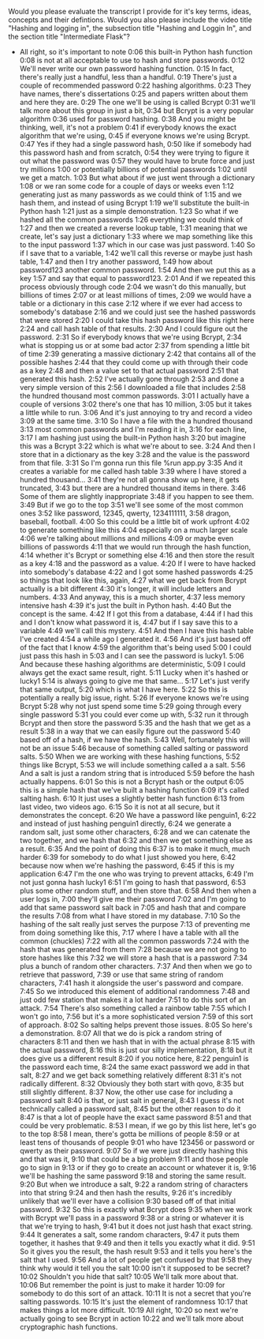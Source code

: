 Would you please evaluate the transcript I provide for it's key terms, ideas, concepts and their defintions. Would you also please include the video title "Hashing and logging in", the subsection title "Hashing and Loggin In", and the section title "Intermediate Flask"?




- All right, so it's important to note
0:06
this built-in Python hash function
0:08
is not at all acceptable to use to hash and store passwords.
0:12
We'll never write our own password hashing function.
0:15
In fact, there's really just a handful, less than a handful.
0:19
There's just a couple of recommended password
0:22
hashing algorithms.
0:23
They have names, there's dissertations
0:25
and papers written about them and here they are.
0:29
The one we'll be using is called Bcrypt
0:31
we'll talk more about this group in just a bit,
0:34
but Bcrypt is a very popular algorithm
0:36
used for password hashing.
0:38
And you might be thinking, well, it's not a problem
0:41
if everybody knows the exact algorithm that we're using,
0:45
if everyone knows we're using Bcrypt.
0:47
Yes if they had a single password hash,
0:50
like if somebody had this password hash and from scratch,
0:54
they were trying to figure it out what the password was
0:57
they would have to brute force and just try millions
1:00
or potentially billions of potential passwords
1:02
until we get a match.
1:03
But what about if we just went through a dictionary
1:08
or we ran some code for a couple of days or weeks even
1:12
generating just as many passwords as we could think of
1:15
and we hash them, and instead of using Bcrypt
1:19
we'll substitute the built-in Python hash
1:21
just as a simple demonstration.
1:23
So what if we hashed all the common passwords
1:26
everything we could think of
1:27
and then we created a reverse lookup table,
1:31
meaning that we create, let's say just a dictionary
1:33
where we map something like this to the input password
1:37
which in our case was just password.
1:40
So if I save that to a variable,
1:42
we'll call this reverse or maybe just hash table,
1:47
and then I try another password,
1:49
how about password123 another common password.
1:54
And then we put this as a key
1:57
and say that equal to password123.
2:01
And if we repeated this process obviously through code
2:04
we wasn't do this manually, but billions of times
2:07
or at least millions of times,
2:09
we would have a table or a dictionary in this case
2:12
where if we ever had access to somebody's database
2:16
and we could just see the hashed passwords that were stored
2:20
I could take this hash password like this right here
2:24
and call hash table of that results.
2:30
And I could figure out the password.
2:31
So if everybody knows that we're using Bcrypt,
2:34
what is stopping us or at some bad actor
2:37
from spending a little bit of time
2:39
generating a massive dictionary
2:42
that contains all of the possible hashes
2:44
that they could come up with through their code as a key
2:48
and then a value set to that actual password
2:51
that generated this hash.
2:52
I've actually gone through
2:53
and done a very simple version of this
2:56
I downloaded a file that includes
2:58
the hundred thousand most common passwords.
3:01
I actually have a couple of versions
3:02
there's one that has 10 million,
3:05
but it takes a little while to run.
3:06
And it's just annoying to try and record a video
3:09
at the same time.
3:10
So I have a file with the a hundred thousand
3:13
most common passwords and I'm reading it in,
3:16
for each line,
3:17
I am hashing just using the built-in Python hash
3:20
but imagine this was a Bcrypt
3:22
which is what we're about to see.
3:24
And then I store that in a dictionary as the key
3:28
and the value is the password from that file.
3:31
So I'm gonna run this file %run app.py
3:35
And it creates a variable for me called hash table
3:39
where I have stored a hundred thousand...
3:41
they're not all gonna show up here, it gets truncated,
3:43
but there are a hundred thousand items in there.
3:46
Some of them are slightly inappropriate
3:48
if you happen to see them.
3:49
But if we go to the top
3:51
we'll see some of the most common ones
3:52
like password, 12345, qwerty, 1234111111,
3:58
dragon, baseball, football.
4:00
So this could be a little bit of work upfront
4:02
to generate something like this
4:04
especially on a much larger scale
4:06
we're talking about millions and millions
4:09
or maybe even billions of passwords
4:11
that we would run through the hash function,
4:14
whether it's Bcrypt or something else
4:16
and then store the result as a key
4:18
and the password as a value.
4:20
If I were to have hacked into somebody's database
4:22
and I got some hashed passwords
4:25
so things that look like this, again,
4:27
what we get back from Bcrypt actually is a bit different
4:30
it's longer, it will include letters and numbers.
4:33
And anyway, this is a much shorter,
4:37
less memory intensive hash
4:39
it's just the built in Python hash.
4:40
But the concept is the same.
4:42
If I got this from a database,
4:44
if I had this and I don't know what password it is,
4:47
but if I say save this to a variable
4:49
we'll call this mystery.
4:51
And then I have this hash table I've created
4:54
a while ago I generated it.
4:56
And it's just based off of the fact that I know
4:59
the algorithm that's being used
5:00
I could just pass this hash in
5:03
and I can see the password is lucky1.
5:06
And because these hashing algorithms are deterministic,
5:09
I could always get the exact same result, right.
5:11
Lucky when it's hashed or lucky1
5:14
is always going to give me that same...
5:17
Let's just verify that same output,
5:20
which is what I have here.
5:22
So this is potentially a really big issue, right.
5:26
If everyone knows we're using Bcrypt
5:28
why not just spend some time
5:29
going through every single password
5:31
you could ever come up with,
5:32
run it through Bcrypt and then store the password
5:35
and the hash that we get as a result
5:38
in a way that we can easily figure out the password
5:40
based off of a hash, if we have the hash.
5:43
Well, fortunately this will not be an issue
5:46
because of something called salting or password salts.
5:50
When we are working with these hashing functions,
5:52
things like Bcrypt,
5:53
we will include something called a a salt.
5:56
And a salt is just a random string that is introduced
5:59
before the hash actually happens.
6:01
So this is not a Bcrypt hash or the output
6:05
this is a simple hash that we've built a hashing function
6:09
it's called salting hash.
6:10
It just uses a slightly better hash function
6:13
from last video, two videos ago.
6:15
So it is not at all secure, but it demonstrates the concept.
6:20
We have a password like penguin1,
6:22
and instead of just hashing penguin1 directly,
6:24
we generate a random salt, just some other characters,
6:28
and we can catenate the two together, and we hash that
6:32
and then we get something else as a result.
6:35
And the point of doing this
6:37
is to make it much, much harder
6:39
for somebody to do what I just showed you here,
6:42
because now when we're hashing the password,
6:45
if this is my application
6:47
I'm the one who was trying to prevent attacks,
6:49
I'm not just gonna hash lucky1
6:51
I'm going to hash that password,
6:53
plus some other random stuff, and then store that.
6:58
And then when a user logs in,
7:00
they'll give me their password
7:02
and I'm going to add that same password salt back in
7:05
and hash that and compare the results
7:08
from what I have stored in my database.
7:10
So the hashing of the salt really just serves the purpose
7:13
of preventing me from doing something like this,
7:17
where I have a table with all the common (chuckles)
7:22
with all the common passwords
7:24
with the hash that was generated from them
7:28
because we are not going to store hashes like this
7:32
we will store a hash that is a password
7:34
plus a bunch of random other characters.
7:37
And then when we go to retrieve that password,
7:39
or use that same string of random characters,
7:41
hash it alongside the user's password and compare.
7:45
So we introduced this element of additional randomness
7:48
and just odd few station that makes it a lot harder
7:51
to do this sort of an attack.
7:54
There's also something called a rainbow table
7:55
which I won't go into,
7:56
but it's a more sophisticated version
7:59
of this sort of approach.
8:02
So salting helps prevent those issues.
8:05
So here's a demonstration.
8:07
All that we do is pick a random string of characters
8:11
and then we hash that in with the actual phrase
8:15
with the actual password,
8:16
this is just our silly implementation,
8:18
but it does give us a different result
8:20
if you notice here,
8:22
penguin1 is the password each time,
8:24
the same exact password we add in that salt,
8:27
and we get back something relatively different
8:31
it's not radically different.
8:32
Obviously they both start with qovo,
8:35
but still slightly different.
8:37
Now, the other use case for including a password salt
8:40
is that, or just salt in general,
8:43
I guess it's not technically called a password salt,
8:45
but the other reason to do it
8:47
is that a lot of people have the exact same password
8:51
and that could be very problematic.
8:53
I mean, if we go by this list here, let's go to the top
8:58
I mean, there's gotta be millions of people
8:59
or at least tens of thousands of people
9:01
who have 123456 or password or qwerty as their password.
9:07
So if we were just directly hashing this and that was it,
9:10
that could be a big problem
9:11
and those people go to sign in
9:13
or if they go to create an account or whatever it is,
9:16
we'll be hashing the same password
9:18
and storing the same result.
9:20
But when we introduce a salt,
9:22
a random string of characters into that string
9:24
and then hash the results,
9:26
it's incredibly unlikely that we'll ever have a collision
9:30
based off of that initial password.
9:32
So this is exactly what Bcrypt does
9:35
when we work with Bcrypt we'll pass in a password
9:38
or a string or whatever it is that we're trying to hash,
9:41
but it does not just hash that exact string.
9:44
It generates a salt, some random characters,
9:47
it puts them together, it hashes that
9:49
and then it tells you exactly what it did.
9:51
So it gives you the result, the hash result
9:53
and it tells you here's the salt that I used.
9:56
And a lot of people get confused by that
9:58
they think why would it tell you the salt
10:00
isn't it supposed to be secret?
10:02
Shouldn't you hide that salt?
10:05
We'll talk more about that.
10:06
But remember the point is just to make it harder
10:09
for somebody to do this sort of an attack.
10:11
It is not a secret that you're salting passwords.
10:15
It's just the element of randomness
10:17
that makes things a lot more difficult.
10:19
All right,
10:20
so next we're actually going to see Bcrypt in action
10:22
and we'll talk more about cryptographic hash functions.
